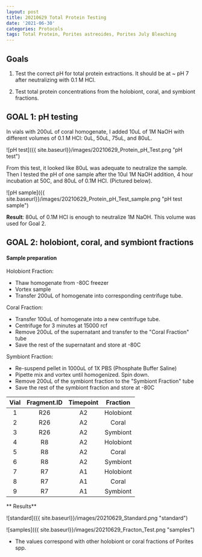 ```yaml
---
layout: post
title: 20210629 Total Protein Testing
date: '2021-06-30'
categories: Protocols
tags: Total Protein, Porites astreoides, Porites July Bleaching
---
```


## Goals

1. Test the correct pH for total protein extractions. It should be at ~ pH 7 after neutralizing with 0.1 M HCl.

2. Test total protein concentrations from the holobiont, coral, and symbiont fractions.

## GOAL 1: pH testing

In vials with 200uL of coral homogenate, I added 10uL of 1M NaOH with different volumes of 0.1 M HCl: 0uL, 50uL, 75uL, and 80uL.

![pH test]({{ site.baseurl}}/images/20210629_Protein_pH_Test.png "pH test")

From this test, it looked like 80uL was adequate to neutralize the sample. Then I tested the pH of one sample after the 10ul 1M NaOH addition, 4 hour incubation at 50C, and 80uL of 0.1M HCl. (Pictured below).

![pH sample]({{ site.baseurl}}/images/20210629_Protein_pH_Test_sample.png "pH test sample")

**Result**: 80uL of 0.1M HCl is enough to neutralize 1M NaOH. This volume was used for Goal 2.

## GOAL 2: holobiont, coral, and symbiont fractions

#### Sample preparation

Holobiont Fraction:
- Thaw homogenate from -80C freezer
- Vortex sample
- Transfer 200uL of homogenate into corresponding centrifuge tube.

Coral Fraction:
- Transfer 100uL of homogenate into a new centrifuge tube.
- Centrifuge for 3 minutes at 15000 rcf
- Remove 200uL of the supernatant and transfer to the "Coral Fraction" tube
- Save the rest of the supernatant and store at -80C

Symbiont Fraction:
- Re-suspend pellet in 1000uL of 1X PBS (Phosphate Buffer Saline)
- Pipette mix and vortex until homogenized. Spin down.
- Remove 200uL of the symbiont fraction to the "Symbiont Fraction" tube
- Save the rest of the symbiont fraction and store at -80C


| Vial | Fragment.ID | Timepoint |  Fraction |
|:----:|:-----------:|:---------:|:---------:|
|   1  |     R26     |     A2    | Holobiont |
|   2  |     R26     |     A2    |   Coral   |
|   3  |     R26     |     A2    |  Symbiont |
|   4  |      R8     |     A2    | Holobiont |
|   5  |      R8     |     A2    |   Coral   |
|   6  |      R8     |     A2    |  Symbiont |
|   7  |      R7     |     A1    | Holobiont |
|   8  |      R7     |     A1    |   Coral   |
|   9  |      R7     |     A1    |  Symbiont |

** Results**

![standard]({{ site.baseurl}}/images/20210629_Standard.png "standard")

![samples]({{ site.baseurl}}/images/20210629_Fracton_Test.png "samples")


- The values correspond with other holobiont or coral fractions of Porites spp.

